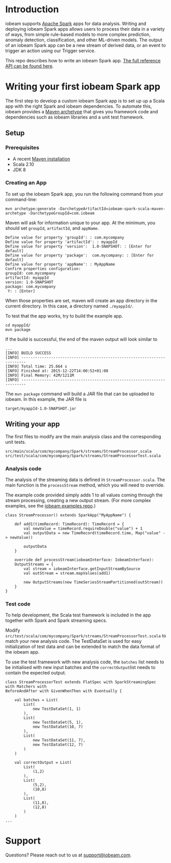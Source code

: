 # Introduction
iobeam supports [Apache Spark](http://spark.apache.org/) apps
for data analysis. Writing and deploying iobeam Spark apps allows users to
process their data in a variety of ways, from simple rule-based models to more
complex prediction, anomaly detection, classification, and other ML-driven
models. The output of an iobeam Spark app can be a new stream of derived data,
or an event to trigger an action using our Trigger service.

This repo describes how to write an iobeam Spark app. [The full reference API
can be found
here](http://docs.iobeam.com/lib/analyze/#com.iobeam.spark.streams.package).

# Writing your first iobeam Spark app
The first step to develop a custom iobeam
Spark app is to set up up a Scala app with the right Spark and iobeam
dependencies. To automate this, iobeam provides a [Maven
archetype](https://maven.apache.org/guides/introduction/introduction-to-archetypes.html)
that gives you framework code and dependencies such as iobeam libraries and a
unit test framework.

## Setup

### Prerequisites
* A recent [Maven installation](https://maven.apache.org/download.cgi#Installation)
* Scala 2.10
* JDK 8 

### Creating an App

To set up the iobeam Spark app, you run the following command from your command-line:

```
mvn archetype:generate -DarchetypeArtifactId=iobeam-spark-scala-maven-archetype -DarchetypeGroupId=com.iobeam
```
Maven will ask for information unique to your app. At the minimum, you should set `groupId`,
`artifactId`, and `appName`.

```
Define value for property 'groupId': : com.mycompany
Define value for property 'artifactId': : myappId
Define value for property 'version':  1.0-SNAPSHOT: : [Enter for default] 
Define value for property 'package':  com.mycompany: : [Enter for default] 
Define value for property 'appName': : MyAppName
Confirm properties configuration:
groupId: com.mycompany
artifactId: myappId
version: 1.0-SNAPSHOT
package: com.mycompany
 Y: : [Enter]
```

When those properties are set, maven will create an app directory in the current directory. In this case, a directory named `./myappId/`. 

To test that the app works, try to build the example app.

```
cd myappId/
mvn package

```

If the build is successful, the end of the maven output will look similar to 
```
...
[INFO] BUILD SUCCESS
[INFO] ------------------------------------------------------------------------
[INFO] Total time: 25.664 s
[INFO] Finished at: 2015-12-22T14:00:52+01:00
[INFO] Final Memory: 42M/1211M
[INFO] ------------------------------------------------------------------------

```
The ```mvn package``` command will build a JAR file that can be uploaded to iobeam. In this example, the JAR file is 

```
target/myappId-1.0-SNAPSHOT.jar
```

## Writing your app
The first files to modify are the main analysis class and the corresponding unit tests.
```
src/main/scala/com/mycompany/Spark/streams/StreamProcessor.scala
src/test/scala/com/mycompany/Spark/streams/StreamProcessorTest.scala
```

### Analysis code
The analysis of the streaming data is defined in ```StreamProcessor.scala```. The main
function is the `processStream` method, which you will need to override. 

The example code provided simply adds 1 to all values coming through the stream processing,
creating a new output stream. (For more complex examples, see the [iobeam examples repo](https://github.com/iobeam/iobeam-spark-scala-examples).)

```
class StreamProcessor() extends SparkApp("MyAppName") {

    def add1(timeRecord: TimeRecord): TimeRecord = {
        val newValue = timeRecord.requireDouble("value") + 1
        val outputData = new TimeRecord(timeRecord.time, Map("value" -> newValue))

        outputData
    }

    override def processStream(iobeamInterface: IobeamInterface):
    OutputStreams = {
        val stream = iobeamInterface.getInputStreamBySource
        val outStream = stream.mapValues(add1)

        new OutputStreams(new TimeSeriesStreamPartitioned(outStream))
    }
}

```

### Test code
To help development, the Scala test framework is included in the
app together with Spark and Spark streaming specs.

Modify
```src/test/scala/com/mycompany/Spark/streams/StreamProcessorTest.scala``` to
match your new analysis code. The TestDataSet is used for easy initialization
of test data and can be extended to match the data format of the iobeam app.

To use the test framework with new analysis code, the ```batches``` list needs
to be initialised with new input batches and the ```correctOutput```list needs
to contain the expected output.

```
class StreamProcessorTest extends FlatSpec with SparkStreamingSpec with Matchers with
BeforeAndAfter with GivenWhenThen with Eventually {

    val batches = List(
        List(
            new TestDataSet(1, 1)
        ),
        List(
            new TestDataSet(5, 1),
            new TestDataSet(10, 7)
        ),
        List(
            new TestDataSet(11, 7),
            new TestDataSet(12, 7)
        )
    )

    val correctOutput = List(
        List(
            (1,2)
        ),
        List(
            (5,2),
            (10,8)
        ),
        List(
            (11,8),
            (12,8)
        )
    )
...
```

# Support
Questions? Please reach out to us at [support@iobeam.com](mailto:support@iobeam.com).